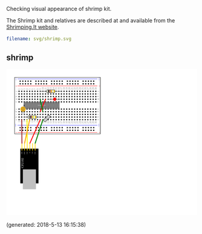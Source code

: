Checking visual appearance of shrimp kit.

The Shrimp kit and relatives are described at and available from
the [Shrimping.It website](http://start.shrimping.it/). 

~~~yaml example="shrimp" fixture="svg.js"
filename: svg/shrimp.svg
~~~





## shrimp

![shrimp](shrimp.png)

(generated: 2018-5-13 16:15:38)


